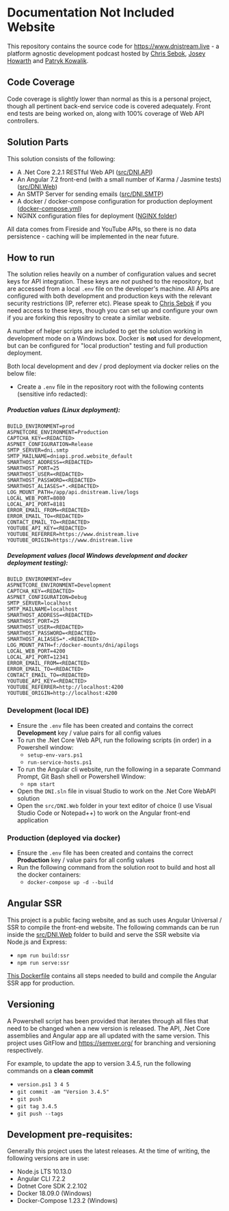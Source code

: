 # Documentation Not Included Website

This repository contains the source code for https://www.dnistream.live - a platform agnostic development podcast hosted by [Chris Sebok](https://github.com/Bidthedog), [Josey Howarth](https://github.com/sudomistress) and [Patryk Kowalik](https://github.com/imrooniel).

## Code Coverage

Code coverage is slightly lower than normal as this is a personal project, though all pertinent back-end service code is covered adequately. Front end tests are being worked on, along with 100% coverage of Web API controllers.

## Solution Parts

This solution consists of the following:

* A .Net Core 2.2.1 RESTful Web API ([src/DNI.API](src/DNI.API))
* An Angular 7.2 front-end (with a small number of Karma / Jasmine tests) ([src/DNI.Web](src/DNI.Web))
* An SMTP Server for sending emails ([src/DNI.SMTP](src/DNI.SMTP))
* A docker / docker-compose configuration for production deployment ([docker-compose.yml](docker-compose.yml))
* NGINX configuration files for deployment ([NGINX folder](nginx))

All data comes from Fireside and YouTube APIs, so there is no data persistence - caching will be implemented in the near future.

## How to run

The solution relies heavily on a number of configuration values and secret keys for API integration. These keys are *not* pushed to the repository, but are accessed from a local `.env` file on the developer's machine. All APIs are configured with both development and production keys with the relevant security restrictions (IP, referrer etc). Please speak to [Chris Sebok](https://github.com/Bidthedog) if you need access to these keys, though you can set up and configure your own if you are forking this repositry to create a similar website.

A number of helper scripts are included to get the solution working in development mode on a Windows box. Docker is **not** used for development, but can be configured for "local production" testing and full production deployment.

Both local development and dev / prod deployment via docker relies on the below file:

* Create a `.env` file in the repository root with the following contents (sensitive info redacted):

##### Production values (Linux deployment):
```
BUILD_ENVIRONMENT=prod
ASPNETCORE_ENVIRONMENT=Production
CAPTCHA_KEY=<REDACTED>
ASPNET_CONFIGURATION=Release
SMTP_SERVER=dni.smtp
SMTP_MAILNAME=dniapi.prod.website_default
SMARTHOST_ADDRESS=<REDACTED>
SMARTHOST_PORT=25
SMARTHOST_USER=<REDACTED>
SMARTHOST_PASSWORD=<REDACTED>
SMARTHOST_ALIASES=*.<REDACTED>
LOG_MOUNT_PATH=/app/api.dnistream.live/logs
LOCAL_WEB_PORT=8080
LOCAL_API_PORT=8181
ERROR_EMAIL_FROM=<REDACTED>
ERROR_EMAIL_TO=<REDACTED>
CONTACT_EMAIL_TO=<REDACTED>
YOUTUBE_API_KEY=<REDACTED>
YOUTUBE_REFERRER=https://www.dnistream.live
YOUTUBE_ORIGIN=https://www.dnistream.live
```
##### Development values (local Windows development and docker deployment testing):
```
BUILD_ENVIRONMENT=dev
ASPNETCORE_ENVIRONMENT=Development
CAPTCHA_KEY=<REDACTED>
ASPNET_CONFIGURATION=Debug
SMTP_SERVER=localhost
SMTP_MAILNAME=localhost
SMARTHOST_ADDRESS=<REDACTED>
SMARTHOST_PORT=25
SMARTHOST_USER=<REDACTED>
SMARTHOST_PASSWORD=<REDACTED>
SMARTHOST_ALIASES=*.<REDACTED>
LOG_MOUNT_PATH=f:/docker-mounts/dni/apilogs
LOCAL_WEB_PORT=4200
LOCAL_API_PORT=12341
ERROR_EMAIL_FROM=<REDACTED>
ERROR_EMAIL_TO=<REDACTED>
CONTACT_EMAIL_TO=<REDACTED>
YOUTUBE_API_KEY=<REDACTED>
YOUTUBE_REFERRER=http://localhost:4200
YOUTUBE_ORIGIN=http://localhost:4200
```

### Development (local IDE)

* Ensure the `.env` file has been created and contains the correct **Development** key / value pairs for all config values
* To run the .Net Core Web API, run the following scripts (in order) in a Powershell window:
    * `setup-env-vars.ps1`
    * `run-service-hosts.ps1`
* To run the Angular cli website, run the following in a separate Command Prompt, Git Bash shell or Powershell Window:
    * `npm start`
* Open the `DNI.sln` file in visual Studio to work on the .Net Core WebAPI solution
* Open the `src/DNI.Web` folder in your text editor of choice (I use Visual Studio Code or Notepad++) to work on the Angular front-end application

### Production (deployed via docker)

* Ensure the `.env` file has been created and contains the correct **Production** key / value pairs for all config values
* Run the following command from the solution root to build and host all the docker containers:
    * `docker-compose up -d --build`

## Angular SSR

This project is a public facing website, and as such uses Angular Universal / SSR to compile the front-end website. The following commands can be run inside the [src/DNI.Web](src/DNI.Web) folder to build and serve the SSR website via Node.js and Express:

* `npm run build:ssr`
* `npm run serve:ssr`

[This Dockerfile](src/DNI.Web/Dockerfile) contains all steps needed to build and compile the Angular SSR app for production.

## Versioning

A Powershell script has been provided that iterates through all files that need to be changed when a new version is released. The API, .Net Core assemblies and Angular app are all updated with the same version. This project uses GitFlow and https://semver.org/ for branching and versioning respectively.

For example, to update the app to version 3.4.5, run the following commands on a **clean commit**

* `version.ps1 3 4 5`
* `git commit -am "Version 3.4.5"`
* `git push`
* `git tag 3.4.5`
* `git push --tags`

## Development pre-requisites:

Generally this project uses the latest releases. At the time of writing, the following versions are in use:

* Node.js LTS 10.13.0
* Angular CLI 7.2.2
* Dotnet Core SDK 2.2.102
* Docker 18.09.0 (Windows)
* Docker-Compose 1.23.2 (Windows)